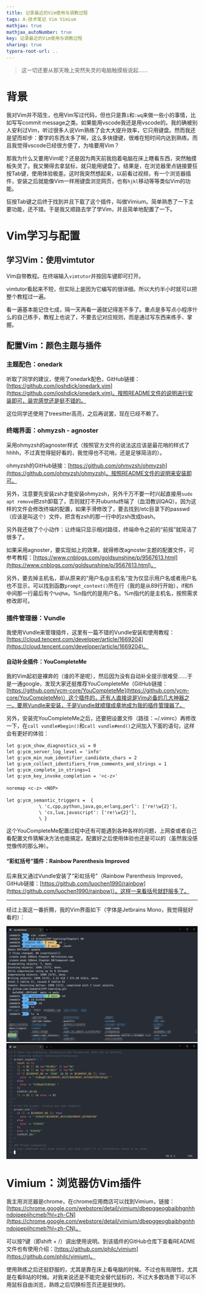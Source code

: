 ```yaml
---
title: 记录最近的Vim使用与调教过程
tags: A-技术笔记 Vim Vimium
mathjax: true
mathjax_autoNumber: true
key: 记录最近的Vim使用与调教过程
sharing: true
typora-root-url: ..
---
```


> 这一切还要从那天晚上突然失灵的电脑触摸板说起……

<!--more-->

# 背景

我对Vim并不陌生，也用Vim写过代码，但也只是靠`i`和`:wq`来做一些小的事情，比如写写commit message之类。如果能用vscode我还是用vscode的。我的确被别人安利过Vim，听过很多人说Vim熟练了会大大提升效率，它只用键盘。然而我还是望而却步：要学的东西太多了啊，这么多快捷键，很难在短时间内达到熟练。而且我觉得vscode已经很方便了，为啥要用Vim？

那我为什么又要用Vim呢？还是因为两天前我抱着电脑在床上瞎看东西，突然触摸板失灵了。我又懒得去拿鼠标，就只能用键盘了。结果是，在浏览器里点链接要狂按Tab键，使用体验极差。这时我突然想起来，以前看过视频，有一个浏览器插件，安装之后就能像Vim一样用键盘浏览网页，也有`hjkl`移动等等类似Vim的功能。

狂按Tab键之后终于找到并且下载了这个插件，叫做Vimium。简单熟悉了一下主要功能，还不错。于是我又顺路去学了学Vim，并且简单地配置了一下。

# Vim学习与配置

## 学习Vim：使用vimtutor

Vim自带教程。在终端输入`vimtutor`并按回车键即可打开。

vimtutor看起来不短，但实际上是因为它编写的很详细。所以大约半小时就可以把整个教程过一遍。

看一遍基本能记住七成，隔一天再看一遍就记得差不多了。重点是多写点小程序什么的自己练手，教程上也说了，不要去记对应规则，而是通过写东西来练手、掌握。

## 配置Vim：颜色主题与插件

### 主题配色：onedark

听取了同学的建议，使用了onedark配色，GitHub链接：[https://github.com/joshdick/onedark.vim](https://github.com/joshdick/onedark.vim)。按照README文件的说明进行安装即可，装完感觉还是挺不错的。

这位同学还使用了treesitter高亮，之后再说罢，现在已经不赖了。

### 终端界面：ohmyzsh - agnoster

采用ohmyzsh的agnoster样式（按照官方文件的说法这应该是最花哨的样式了hhhh，不过真觉得挺好看的，我觉得也不花哨，还是足够简洁的）。

ohmyzsh的GitHub链接：[https://github.com/ohmyzsh/ohmyzsh](https://github.com/ohmyzsh/ohmyzsh)。按照README文件的说明来安装即可。

另外，注意要先安装zsh才能安装ohmyzsh，另外千万不要一时兴起直接用`sudo apt remove`把zsh卸载了，否则就打不开ubuntu终端了（血泪教训QAQ）。因为这样的文件会修改终端的配置，如果手滑修改了，要去找到/etc目录下的passwd（应该是叫这个）文件，把含有zsh的那一行中的zsh改成bash。

另外我还做了个小动作：让终端只显示相对路径，终端命令之前的“前摇”就简洁了很多了。

如果采用agnoster，要实现如上的效果，就得修改agnoster主题的配置文件，可参考教程：[https://www.cnblogs.com/goldsunshine/p/9567613.html](https://www.cnblogs.com/goldsunshine/p/9567613.html)。

另外，要去掉主机名，即从原来的“用户名@主机名”变为仅显示用户名或者用户名也不显示，可以找到函数`prompt_context()`所在行（我的是从89行开始），if和fi中间那一行最后有个`%n@%m`，%n指代的是用户名，%m指代的是主机名，按照需求修改即可。

### 插件管理器：Vundle

我使用Vundle来管理插件，这里有一篇不错的Vundle安装和使用教程：[https://cloud.tencent.com/developer/article/1669204](https://cloud.tencent.com/developer/article/1669204)。

#### 自动补全插件：YouCompleteMe

我的Vim起初是裸奔的（谁的不是呢），然后因为没有自动补全提示很难受……于是一通google，发现大家还挺推荐YouCompleteMe（GitHub链接：[https://github.com/ycm-core/YouCompleteMe](https://github.com/ycm-core/YouCompleteMe)）这个插件的，还有人直接说是Vim必备的几大神器之一。要用Vundle来安装，于是Vundle就顺理成章地成为我的插件管理器了。

另外，安装完YouCompleteMe之后，还要把设置文件（路径：~/.vimrc）再修改一下，在`call vundle#begin()`和`call vundle#end()`之间加入下面的语句，这样会有更好的体验：

``` shell
let g:ycm_show_diagnostics_ui = 0
let g:ycm_server_log_level = 'info'
let g:ycm_min_num_identifier_candidate_chars = 2
let g:ycm_collect_identifiers_from_comments_and_strings = 1
let g:ycm_complete_in_strings=1
let g:ycm_key_invoke_completion = '<c-z>'

noremap <c-z> <NOP>

let g:ycm_semantic_triggers =  {
            \ 'c,cpp,python,java,go,erlang,perl': ['re!\w{2}'],
            \ 'cs,lua,javascript': ['re!\w{2}'],
            \ }
```

这个YouCompleteMe配置过程中还有可能遇到各种各样的问题，上网查或者自己看配置文件猜解决方法也能搞定。配置好之后使用体验也还是可以的（虽然我没感觉像传的那么神）。

#### “彩虹括号”插件：Rainbow Parenthesis Improved

后来我又通过Vundle安装了“彩虹括号”（Rainbow Parenthesis Improved，GitHub链接：[https://github.com/luochen1990/rainbow](https://github.com/luochen1990/rainbow)）。这样一来看括号就舒服多了。

---

经过上面这一番折腾，我的Vim界面如下（字体是Jetbrains Mono，我觉得挺好看的）：

<center><img src="/assets/images/Vim/2.png" alt="2" style="zoom: 80%;" /></center>

<center><img src="/assets/images/Vim/3.png" alt="3" style="zoom: 80%;" /></center>

# Vimium：浏览器仿Vim插件

我主用浏览器是chrome，在chrome应用商店可以找到Vimium，链接：[https://chrome.google.com/webstore/detail/vimium/dbepggeogbaibhgnhhndojpepiihcmeb?hl=zh-CN](https://chrome.google.com/webstore/detail/vimium/dbepggeogbaibhgnhhndojpepiihcmeb?hl=zh-CN)。

可以按?键（即shift + /）调出使用说明。到该插件的GitHub仓库下查看README文件也有使用介绍：[https://github.com/philc/vimium](https://github.com/philc/vimium)。

使用熟练之后还挺舒服的，尤其是靠在床上看电脑的时候。不过也有局限性，尤其是在看B站的时候。对我来说还是不能完全替代鼠标的，不过大多数场景下可以不用鼠标自由浏览，熟练之后切换标签页还是挺快的。